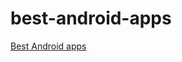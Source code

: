 # best-android-apps
<a href="https://www.marketingreviews4u.com/2020/03/best-android-apps-must-have-apps-for.html">Best Android apps
</a>
